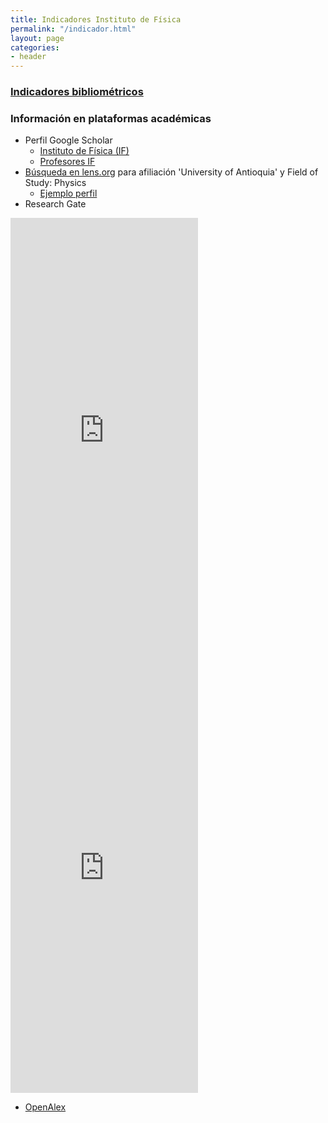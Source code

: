 ```yaml
---
title: Indicadores Instituto de Física
permalink: "/indicador.html"
layout: page
categories:
- header
---
```


### [Indicadores bibliométricos](https://sites.google.com/a/fisica.udea.edu.co/fisica/)

### Información en plataformas académicas

* Perfil Google Scholar 
  * [Instituto de Física (IF)](https://scholar.google.com/citations?sortby=pubdate&hl=en&user=mxSOjTYAAAAJ&view_op=list_works)
  * [Profesores IF](https://scholar.google.com/citations?hl=en&view_op=search_authors&mauthors=physics%7C"instituto+de+fisica"%7Castronomy%7Castronomia+antioquia)
* [Búsqueda en lens.org](https://www.lens.org/lens/scholar/search/results?q=author.affiliation.name.keyword:(University%20of%20Antioquia)&page=0&limit=10&orderBy=%2Bscore&filterMap=%7B%22field_of_study%22:%7B%22Physics%22:true%7D%7D&dateFilterField=year_published&previewType=SCHOLAR_ANALYSIS&preview=true&regexEnabled=false) para afiliación 'University of Antioquia' y Field of Study: Physics
  * [Ejemplo perfil](https://www.lens.org/lens/scholar/search/results?q=author.display_name:%20%22Diego%20Restrepo%22~2&page=0&limit=10&orderBy=%2Bscore&filterMap=%7B%22author.affiliation%22:%7B%22University%20of%20Antioquia%22:true%7D%7D&dateFilterField=year_published&previewType=SCHOLAR_ANALYSIS&preview=true&regexEnabled=false)
* Research Gate

<embed src="https://www.researchgate.net/plugins/institution?stats=true&faces=true&publications=true&height=600&width=300&theme=light&type=institution&installationId=5898897a615e2702c256f5c5" style="height: 700px;" /> <embed src="https://www.researchgate.net/plugins/department?stats=true&faces=true&publications=true&height=600&width=300&theme=light&type=department&installationId=5acf7d1cb0366d750302c746" style="height: 700px;" />

* [OpenAlex](https://openalex.org/works?filter=authorships.institutions.lineage%3AI35961687,concepts.id%3AC121332964,concepts.id%3A%21C71924100,concepts.id%3A%21C127413603,concepts.id%3A%21C15744967)





